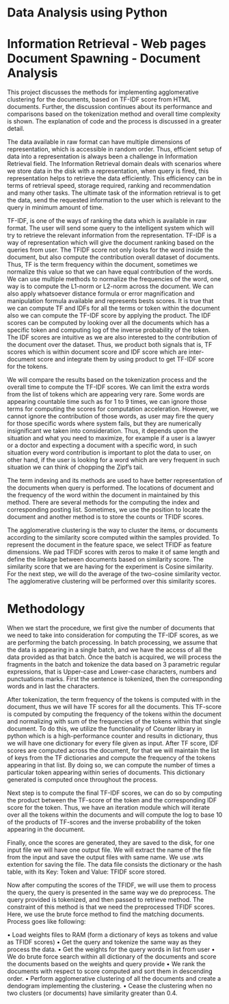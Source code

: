 # Data Analysis using Python 
# Information Retrieval - Web pages Document Spawning - Document Analysis
This project discusses the methods for implementing agglomerative clustering for the documents, based on TF-IDF score from HTML documents. Further, the discussion continues about its performance and comparisons based on the tokenization method and overall time complexity is shown. The explanation of code and the process is discussed in a greater detail. 


The data available in raw format can have multiple dimensions of representation, which is accessible in random order. Thus, efficient setup of data into a representation is always been a challenge in Information Retrieval field. The Information Retrieval domain deals with scenarios where we store data in the disk with a representation, when query is fired, this representation helps to retrieve the data efficiently. This efficiency can be in terms of retrieval speed, storage required, ranking and recommendation and many other tasks. The ultimate task of the information retrieval is to get the data, send the requested information to the user which is relevant to the query in minimum amount of time.

TF-IDF, is one of the ways of ranking the data which is available in raw format. The user will send some query to the intelligent system which will try to retrieve the relevant information from the representation. TF-IDF is a way of representation which will give the document ranking based on the queries from user. The TFIDF score not only looks for the word inside the document, but also compute the contribution overall dataset of documents. Thus, TF is the term frequency within the document, sometimes we normalize this value so that we can have equal contribution of the words. We can use multiple methods to normalize the frequencies of the word, one way is to compute the L1-norm or L2-norm across the document. We can also apply whatsoever distance formula or error magnification and manipulation formula available and represents bests scores. It is true that we can compute TF and IDFs for all the terms or token within the document also we can compute the TF-IDF score by applying the product. The IDF scores can be computed by looking over all the documents which has a specific token and computing log of the inverse probability of the token. The IDF scores are intuitive as we are also interested to the contribution of the document over the dataset. Thus, we product both signals that is, TF scores which is within document score and IDF score which are inter-document score and integrate them by using product to get TF-IDF score for the tokens. 

We will compare the results based on the tokenization process and the overall time to compute the TF-IDF scores. We can limit the extra words from the list of tokens which are appearing very rare.  Some words are appearing countable time such as for 1 to 9 times, we can ignore those terms for computing the scores for computation acceleration. However, we cannot ignore the contribution of those words, as user may fire the query for those specific words where system fails, but they are numerically insignificant we taken into consideration. Thus, it depends upon the situation and what you need to maximize, for example if a user is a lawyer or a doctor and expecting a document with a specific word, in such situation every word contribution is important to plot the data to user, on other hand, if the user is looking for a word which are very frequent in such situation we can think of chopping the Zipf’s tail. 

The term indexing and its methods are used to have better representation of the documents when query is performed. The locations of document and the frequency of the word within the document in maintained by this method. There are several methods for the computing the index and corresponding posting list. Sometimes, we use the position to locate the document and another method is to store the counts or TFIDF scores.

The agglomerative clustering is the way to cluster the items, or documents according to the similarity score computed within the samples provided. To represent the document in the feature space, we select TFIDF as feature dimensions. We pad TFIDF scores with zeros to make it of same length and define the linkage between documents based on similarity score. The similarity score that we are having for the experiment is Cosine similarity. For the next step, we will do the average of the two-cosine similarity vector. The agglomerative clustering will be performed over this similarity scores.

# Methodology 

When we start the procedure, we first give the number of documents that we need to take into consideration for computing the TF-IDF scores, as we are performing the batch processing. In batch processing, we assume that the data is appearing in a single batch, and we have the access of all the data provided as that batch. Once the batch is acquired, we will process the fragments in the batch and tokenize the data based on 3 parametric regular expressions, that is Upper-case and Lower-case characters, numbers and punctuations marks. First the sentence is tokenized, then the corresponding words and in last the characters. 
 



After tokenization, the term frequency of the tokens is computed with in the document, thus we will have TF scores for all the documents. This TF-score is computed by computing the frequency of the tokens within the document and normalizing with sum of the frequencies of the tokens within that single document. To do this, we utilize the functionality of Counter library in python which is a high-performance counter and results in dictionary, thus we will have one dictionary for every file given as input. After TF score, IDF scores are computed across the document, for that we will maintain the list of keys from the TF dictionaries and compute the frequency of the tokens appearing in that list. By doing so, we can compute the number of times a particular token appearing within series of documents. This dictionary generated is computed once throughout the process. 

Next step is to compute the final TF-IDF scores, we can do so by computing the product between the TF-score of the token and the corresponding IDF score for the token. Thus, we have an iteration module which will iterate over all the tokens within the documents and will compute the log to base 10 of the products of TF-scores and the inverse probability of the token appearing in the document. 


Finally, once the scores are generated, they are saved to the disk, for one input file we will have one output file. We will extract the name of the file from the input and save the output files with same name. We use .wts extention for saving the file. The data file consists the dictionary or the hash table, with its Key: Token and Value: TFIDF score stored. 	

Now after computing the scores of the TFIDF, we will use them to process the query, the query is presented in the same way we do preprocess. The query provided is tokenized, and then passed to retrieve method. The constraint of this method is that we need the preprocessed TFIDF scores. Here, we use the brute force method to find the matching documents. Process goes like following:

•	Load weights files to RAM (form a dictionary of keys as tokens and value as TFIDF scores)
•	Get the query and tokenize the same way as they process the data.
•	Get the weights for the query words in list from user
•	We do brute force search within all dictionary of the documents and score the documents based on the weights and query provide
•	We rank the documents with respect to score computed and sort them in descending order.
•	Perform agglomerative clustering of all the documents and create a dendogram implementing the clustering.
•	Cease the clustering when no two clusters (or documents) have similarity greater than 0.4. 
